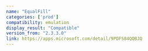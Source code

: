 ```yaml
---
name: "EqualFill"
categories: ['prod']
compatibility: emulation
display_result: "Compatible"
version_from: "2.3.3.0"
link: https://apps.microsoft.com/detail/9PDFS84QQBJQ
---
```


